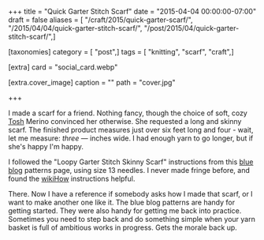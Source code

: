 +++
title = "Quick Garter Stitch Scarf"
date = "2015-04-04 00:00:00-07:00"
draft = false
aliases = [ "/craft/2015/quick-garter-scarf/", "/2015/04/04/quick-garter-stitch-scarf/", "/post/2015/04/quick-garter-stitch-scarf/",]

[taxonomies]
category = [ "post",]
tags = [ "knitting", "scarf", "craft",]

[extra]
card = "social_card.webp"

[extra.cover_image]
caption = ""
path = "cover.jpg"

+++

[wikiHow]: http://www.wikihow.com/Add-Fringe-to-a-Crochet-or-Knit-Project
[blue blog]: http://alison.knitsmiths.us/pattern_beginners_scarves.html
[tosh]: https://madelinetosh.com/

I made a scarf for a friend. Nothing fancy, though the choice of soft, cozy [Tosh][tosh]
Merino convinced her otherwise. She requested a long and skinny scarf. The finished
product measures just over six feet long and four - wait, let me measure: *three* —
inches wide. I had enough yarn to go longer, but if she's happy I'm happy.

<!--more-->

I followed the "Loopy Garter Stitch Skinny Scarf" instructions from this [blue blog][]
patterns page, using size 13 needles. I never made fringe before, and found the
[wikiHow][] instructions helpful.

There. Now I have a reference if somebody asks how I made that scarf, or I want to make
another one like it. The blue blog patterns are handy for getting started. They were
also handy for getting me back into practice. Sometimes you need to step back and do
something simple when your yarn basket is full of ambitious works in progress. Gets the
morale back up.